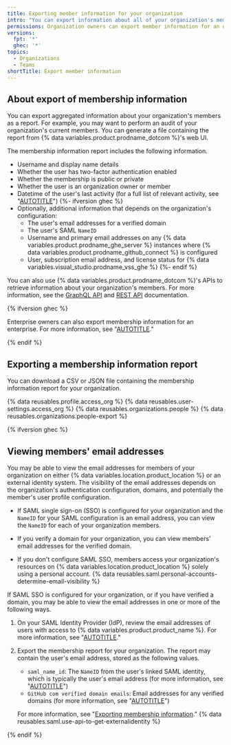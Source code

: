 ```yaml
---
title: Exporting member information for your organization
intro: "You can export information about all of your organization's members from {% data variables.product.prodname_dotcom %}'s web UI."
permissions: Organization owners can export member information for an organization.
versions:
  fpt: '*'
  ghec: '*'
topics:
  - Organizations
  - Teams
shortTitle: Export member information
---
```


## About export of membership information

You can export aggregated information about your organization's members as a report. For example, you may want to perform an audit of your organization's current members. You can generate a file containing the report from {% data variables.product.prodname_dotcom %}'s web UI.

The membership information report includes the following information.

- Username and display name details
- Whether the user has two-factor authentication enabled
- Whether the membership is public or private
- Whether the user is an organization owner or member
- Datetime of the user's last activity (for a full list of relevant activity, see "[AUTOTITLE](/admin/user-management/managing-users-in-your-enterprise/managing-dormant-users)")
{%- ifversion ghec %}
- Optionally, additional information that depends on the organization's configuration:
  - The user's email addresses for a verified domain
  - The user's SAML `NameID`
  - Username and primary email addresses on any {% data variables.product.prodname_ghe_server %} instances where {% data variables.product.prodname_github_connect %} is configured
  - User, subscription email address, and license status for {% data variables.visual_studio.prodname_vss_ghe %}
{%- endif %}

You can also use {% data variables.product.prodname_dotcom %}'s APIs to retrieve information about your organization's members. For more information, see the [GraphQL API](/graphql/reference/objects#user) and [REST API](/rest/users) documentation.

{% ifversion ghec %}

Enterprise owners can also export membership information for an enterprise. For more information, see "[AUTOTITLE](/admin/user-management/managing-users-in-your-enterprise/exporting-membership-information-for-your-enterprise)."

{% endif %}

## Exporting a membership information report

You can download a CSV or JSON file containing the membership information report for your organization.

{% data reusables.profile.access_org %}
{% data reusables.user-settings.access_org %}
{% data reusables.organizations.people %}
{% data reusables.organizations.people-export %}

{% ifversion ghec %}

## Viewing members' email addresses

You may be able to view the email addresses for members of your organization on either {% data variables.location.product_location %} or an external identity system. The visibility of the email addresses depends on the organization's authentication configuration, domains, and potentially the member's user profile configuration.

- If SAML single sign-on (SSO) is configured for your organization and the `NameID` for your SAML configuration is an email address, you can view the `NameID` for each of your organization members.

- If you verify a domain for your organization, you can view members' email addresses for the verified domain.

- If you don't configure SAML SSO, members access your organization's resources on {% data variables.location.product_location %} solely using a personal account. {% data reusables.saml.personal-accounts-determine-email-visibility %}

If SAML SSO is configured for your organization, or if you have verified a domain, you may be able to view the email addresses in one or more of the following ways.

1. On your SAML Identity Provider (IdP), review the email addresses of users with access to {% data variables.product.product_name %}. For more information, see "[AUTOTITLE](/admin/identity-and-access-management/using-saml-for-enterprise-iam/about-saml-for-enterprise-iam)."
1. Export the membership report for your organization. The report may contain the user's email address, stored as the following values.

   - `saml_name_id`: The `NameID` from the user's linked SAML identity, which is typically the user's email address (for more information, see "[AUTOTITLE](/organizations/managing-saml-single-sign-on-for-your-organization/about-identity-and-access-management-with-saml-single-sign-on)")
   - `GitHub com verified domain emails`: Email addresses for any verified domains (for more information, see "[AUTOTITLE](/organizations/managing-organization-settings/verifying-or-approving-a-domain-for-your-organization)")

   For more information, see "[Exporting membership information](#exporting-membership-information)."
{% data reusables.saml.use-api-to-get-externalidentity %}

{% endif %}
